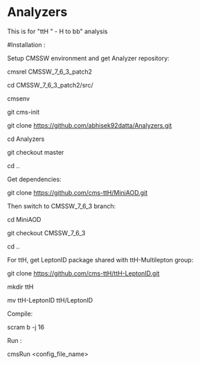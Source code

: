 # Analyzers

This is for "ttH " -  H to bb" analysis

#Installation :

Setup CMSSW environment and get Analyzer repository:

cmsrel CMSSW_7_6_3_patch2

cd CMSSW_7_6_3_patch2/src/

cmsenv

git cms-init

git clone https://github.com/abhisek92datta/Analyzers.git

cd Analyzers

git checkout master

cd ..

Get dependencies:

git clone https://github.com/cms-ttH/MiniAOD.git

Then switch to CMSSW_7_6_3 branch:

cd MiniAOD

git checkout CMSSW_7_6_3

cd ..

For ttH, get LeptonID package shared with ttH-Multilepton group:

git clone https://github.com/cms-ttH/ttH-LeptonID.git

mkdir ttH

mv ttH-LeptonID ttH/LeptonID

Compile:

scram b -j 16

Run :

cmsRun <config_file_name> 
